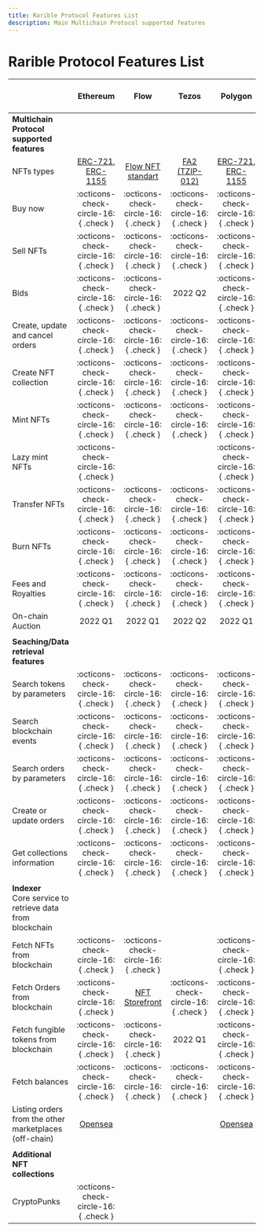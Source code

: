 ```yaml
---
title: Rarible Protocol Features List
description: Main Multichain Protocol supported features
---
```


# Rarible Protocol Features List

|                                                               |                                                Ethereum                                                |                                                Flow                                                |                                           Tezos                                            |                                                Polygon                                                 | Solana<br/>(coming soon) |
|---------------------------------------------------------------|:------------------------------------------------------------------------------------------------------:|:--------------------------------------------------------------------------------------------------:|:------------------------------------------------------------------------------------------:|:------------------------------------------------------------------------------------------------------:|:------------------------:|
| **Multichain Protocol supported features**                    |                                                                                                        |                                                                                                    |                                                                                            |                                                                                                        |                          |
| NFTs types                                                    | [ERC-721](https://eips.ethereum.org/EIPS/eip-721), [ERC-1155](https://eips.ethereum.org/EIPS/eip-1155) | [Flow NFT standart](https://github.com/onflow/flow-nft/blob/master/contracts/NonFungibleToken.cdc) | [FA2 (TZIP-012)](https://gitlab.com/tezos/tzip/-/blob/master/proposals/tzip-12/tzip-12.md) | [ERC-721](https://eips.ethereum.org/EIPS/eip-721), [ERC-1155](https://eips.ethereum.org/EIPS/eip-1155) |                          |
| Buy now                                                       |                                  :octicons-check-circle-16:{ .check }                                  |                                :octicons-check-circle-16:{ .check }                                |                            :octicons-check-circle-16:{ .check }                            |                                  :octicons-check-circle-16:{ .check }                                  |                          |
| Sell NFTs                                                     |                                  :octicons-check-circle-16:{ .check }                                  |                                :octicons-check-circle-16:{ .check }                                |                            :octicons-check-circle-16:{ .check }                            |                                  :octicons-check-circle-16:{ .check }                                  |                          |
| Bids                                                          |                                  :octicons-check-circle-16:{ .check }                                  |                                :octicons-check-circle-16:{ .check }                                |                                          2022 Q2                                           |                                  :octicons-check-circle-16:{ .check }                                  |                          |
| Create, update and cancel orders                              |                                  :octicons-check-circle-16:{ .check }                                  |                                :octicons-check-circle-16:{ .check }                                |                            :octicons-check-circle-16:{ .check }                            |                                  :octicons-check-circle-16:{ .check }                                  |                          |
| Create NFT collection                                         |                                  :octicons-check-circle-16:{ .check }                                  |                                :octicons-check-circle-16:{ .check }                                |                            :octicons-check-circle-16:{ .check }                            |                                  :octicons-check-circle-16:{ .check }                                  |                          |
| Mint NFTs                                                     |                                  :octicons-check-circle-16:{ .check }                                  |                                :octicons-check-circle-16:{ .check }                                |                            :octicons-check-circle-16:{ .check }                            |                                  :octicons-check-circle-16:{ .check }                                  |                          |
| Lazy mint NFTs                                                |                                  :octicons-check-circle-16:{ .check }                                  |                                                                                                    |                                                                                            |                                  :octicons-check-circle-16:{ .check }                                  |                          |
| Transfer NFTs                                                 |                                  :octicons-check-circle-16:{ .check }                                  |                                :octicons-check-circle-16:{ .check }                                |                            :octicons-check-circle-16:{ .check }                            |                                  :octicons-check-circle-16:{ .check }                                  |                          |
| Burn NFTs                                                     |                                  :octicons-check-circle-16:{ .check }                                  |                                :octicons-check-circle-16:{ .check }                                |                            :octicons-check-circle-16:{ .check }                            |                                  :octicons-check-circle-16:{ .check }                                  |                          |
| Fees and Royalties                                            |                                  :octicons-check-circle-16:{ .check }                                  |                                :octicons-check-circle-16:{ .check }                                |                            :octicons-check-circle-16:{ .check }                            |                                  :octicons-check-circle-16:{ .check }                                  |                          |
| On-chain Auction                                              |                                                2022 Q1                                                 |                                              2022 Q1                                               |                                          2022 Q2                                           |                                            2022 Q1                                                     |                          |
|                                                               |                                                                                                        |                                                                                                    |                                                                                            |                                                                                                        |                          |
| **Seaching/Data retrieval features**                          |                                                                                                        |                                                                                                    |                                                                                            |                                                                                                        |                          |
| Search tokens by parameters                                   |                                  :octicons-check-circle-16:{ .check }                                  |                                :octicons-check-circle-16:{ .check }                                |                            :octicons-check-circle-16:{ .check }                            |                                  :octicons-check-circle-16:{ .check }                                  |                          |
| Search blockchain events                                      |                                  :octicons-check-circle-16:{ .check }                                  |                                :octicons-check-circle-16:{ .check }                                |                            :octicons-check-circle-16:{ .check }                            |                                  :octicons-check-circle-16:{ .check }                                  |                          |
| Search orders by parameters                                   |                                  :octicons-check-circle-16:{ .check }                                  |                                :octicons-check-circle-16:{ .check }                                |                            :octicons-check-circle-16:{ .check }                            |                                  :octicons-check-circle-16:{ .check }                                  |                          |
| Create or update orders                                       |                                  :octicons-check-circle-16:{ .check }                                  |                                :octicons-check-circle-16:{ .check }                                |                            :octicons-check-circle-16:{ .check }                            |                                  :octicons-check-circle-16:{ .check }                                  |                          |
| Get collections information                                   |                                  :octicons-check-circle-16:{ .check }                                  |                                :octicons-check-circle-16:{ .check }                                |                            :octicons-check-circle-16:{ .check }                            |                                  :octicons-check-circle-16:{ .check }                                  |                          |
|                                                               |                                                                                                        |                                                                                                    |                                                                                            |                                                                                                        |                          |
| **Indexer**<br/>Core service to retrieve data from blockchain |                                                                                                        |                                                                                                    |                                                                                            |                                                                                                        |                          |
| Fetch NFTs from blockchain                                    |                                  :octicons-check-circle-16:{ .check }                                  |                                :octicons-check-circle-16:{ .check }                                |                                                                                            |                                  :octicons-check-circle-16:{ .check }                                  |                          |
| Fetch Orders from blockchain                                  |                                  :octicons-check-circle-16:{ .check }                                  |                       [NFT Storefront](https://github.com/onflow/nft-storefront)                   |                            :octicons-check-circle-16:{ .check }                            |                                  :octicons-check-circle-16:{ .check }                                  |                          |
| Fetch fungible tokens from blockchain                         |                                  :octicons-check-circle-16:{ .check }                                  |                                :octicons-check-circle-16:{ .check }                                |                                          2022 Q1                                           |                                  :octicons-check-circle-16:{ .check }                                  |                          |
| Fetch balances                                                |                                  :octicons-check-circle-16:{ .check }                                  |                                :octicons-check-circle-16:{ .check }                                |                            :octicons-check-circle-16:{ .check }                            |                                  :octicons-check-circle-16:{ .check }                                  |                          |
| Listing orders from the other marketplaces (off-chain)        |                                     [Opensea](https://opensea.io)                                      |                                                                                                    |                                                                                            |                                     [Opensea](https://opensea.io)                                      |                          |
|                                                               |                                                                                                        |                                                                                                    |                                                                                            |                                                                                                        |                          |
| **Additional NFT collections**                                |                                                                                                        |                                                                                                    |                                                                                            |                                                                                                        |                          |
| CryptoPunks                                                   |                                  :octicons-check-circle-16:{ .check }                                  |                                                                                                    |                                                                                            |                                                                                                        |                          |
